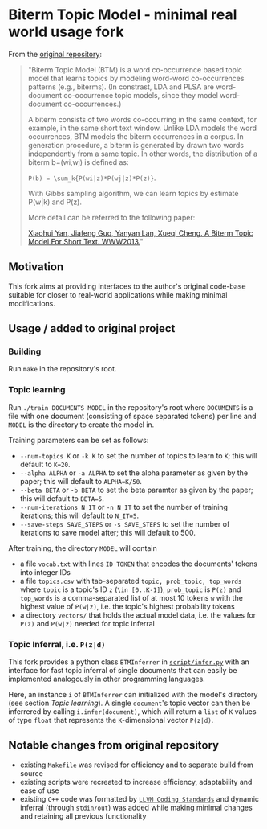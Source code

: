 # Biterm Topic Model - minimal real world usage fork

From the [original repository](https://github.com/xiaohuiyan/BTM):

> "Biterm Topic Model (BTM) is a word co-occurrence based topic model that learns topics by modeling word-word co-occurrences patterns (e.g., biterms).
(In constrast, LDA and PLSA are word-document co-occurrence topic models, since they model word-document co-occurrences.)
>
> A biterm consists of two words co-occurring in the same context, for example, in the same short text window. Unlike LDA models the word occurrences, BTM models the biterm occurrences in a corpus. In generation procedure, a biterm is generated by drawn two words independently from a same topic. In other words, the distribution of a biterm b=(wi,wj) is defined as:
>
> `P(b) = \sum_k{P(wi|z)*P(wj|z)*P(z)}`.
>
> With Gibbs sampling algorithm, we can learn topics by estimate P(w|k) and P(z).
> 
> More detail can be referred to the following paper:
>
> [Xiaohui Yan, Jiafeng Guo, Yanyan Lan, Xueqi Cheng. A Biterm Topic Model For Short Text. WWW2013.](https://github.com/xiaohuiyan/xiaohuiyan.github.io/blob/master/paper/BTM-WWW13.pdf)"

## Motivation

This fork aims at providing interfaces to the author's original code-base suitable for closer to real-world applications while making minimal modifications.

## Usage / added to original project

### Building

Run `make` in the repository's root.

### Topic learning

Run `./train DOCUMENTS MODEL` in the repository's root where `DOCUMENTS` is a file with one document (consisting of space separated tokens) per line and `MODEL` is the directory to create the model in.

Training parameters can be set as follows:

- `--num-topics K` or `-k K` to set the number of topics to learn to `K`; this will default to `K=20`.
- `--alpha ALPHA` or `-a ALPHA` to set the alpha parameter as given by the paper; this will default to `ALPHA=K/50`.
- `--beta BETA` or `-b BETA` to set the beta paramter as given by the paper; this will default to `BETA=5`.
- `--num-iterations N_IT` or `-n N_IT` to set the number of training iterations; this will default to `N_IT=5`.
- `--save-steps SAVE_STEPS` or `-s SAVE_STEPS` to set the number of iterations to save model after; this will default to 500.

After training, the directory `MODEL` will contain

- a file `vocab.txt` with lines `ID TOKEN` that encodes the documents' tokens into integer IDs
- a file `topics.csv` with tab-separated `topic, prob_topic, top_words` where `topic` is a topic's ID `z` (`\in [0..K-1]`), `prob_topic` is `P(z)` and `top_words` is a comma-separated list of at most 10 tokens `w` with the highest value of `P(w|z)`, i.e. the topic's highest probability tokens
- a directory `vectors/` that holds the actual model data, i.e. the values for `P(z)` and `P(w|z)` needed for topic inferral

### Topic Inferral, i.e. `P(z|d)`

This fork provides a python class `BTMInferrer` in [`script/infer.py`](https://github.com/jannis-baum/biterm-topic-model/blob/master/script/infer.py) with an interface for fast topic inferral of single documents that can easily be implemented analogously in other programming languages.

Here, an instance `i` of `BTMInferrer` can initialized with the model's directory (see section *Topic learning*). A single `document`'s topic vector can then be inferrered by calling `i.infer(document)`, which will return a `list` of `K` values of type `float` that represents the `K`-dimensional vector `P(z|d)`.

## Notable changes from original repository

- existing `Makefile` was revised for efficiency and to separate build from source
- existing scripts were recreated to increase efficiency, adaptability and ease of use
- existing `C++` code was formatted by [`LLVM Coding Standards`](https://llvm.org/docs/CodingStandards.html) and dynamic inferral (through `stdin/out`) was added while making minimal changes and retaining all previous functionality

